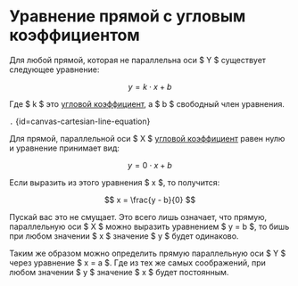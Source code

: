 # Уравнение прямой с угловым коэффициентом

Для любой прямой, которая не параллельна оси $ Y $ существует следующее уравнение:

$$y = k \cdot x + b$$

Где $ k $ это [угловой коэффициент](cartesian-line-slope.md), а $ b $ свободный член уравнения.

```.``` {id=canvas-cartesian-line-equation}

Для прямой, параллельной оси $ X $ [угловой коэффициент](cartesian-line-slope.md) равен нулю и уравнение принимает
вид:

$$ y = 0 \cdot x + b $$

Если выразить из этого уравнения $ x $, то получится:

$$ x = \frac{y - b}{0} $$

Пускай вас это не смущает. Это всего лишь означает, что прямую, параллельную оси $ X $ можно выразить
уравнением $ y = b $, то бишь при любом значении $ x $ значение $ y $ будет одинаково.

Таким же образом можно определить прямую параллельную оси $ Y $ через уравнение $ x = a $. Где из тех же самых
соображений, при любом значении $ y $ значение $ x $ будет постоянным.
